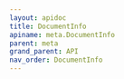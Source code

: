 ```yaml
---
layout: apidoc
title: DocumentInfo
apiname: meta.DocumentInfo
parent: meta
grand_parent: API
nav_order: DocumentInfo
---
```

